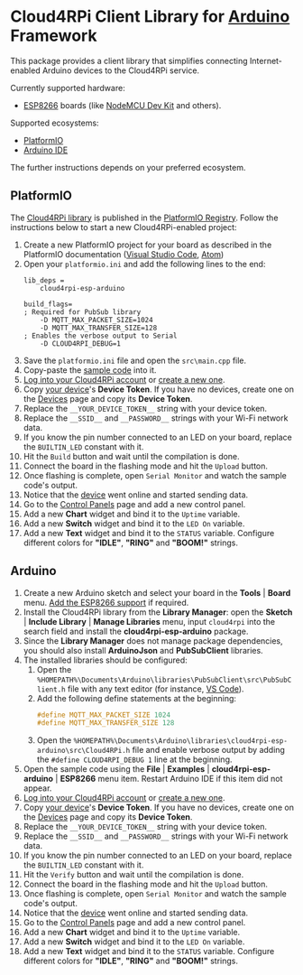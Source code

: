 Cloud4RPi Client Library for [Arduino](https://www.arduino.cc/) Framework
=========================================================================


This package provides a client library that simplifies connecting Internet-enabled Arduino devices to the Cloud4RPi service.

Currently supported hardware:

* [ESP8266](https://en.wikipedia.org/wiki/ESP8266) boards (like [NodeMCU Dev Kit](http://www.nodemcu.com/index_en.html#fr_54747661d775ef1a3600009e) and others).

Supported ecosystems:

* [PlatformIO](http://platformio.org/platformio-ide)
* [Arduino IDE](https://www.arduino.cc/en/main/software)

The further instructions depends on your preferred ecosystem.

## PlatformIO

The [Cloud4RPi library](http://platformio.org/lib/show/2045/cloud4rpi-esp-arduino) is published in the [PlatformIO Registry](http://platformio.org/lib). Follow the instructions below to start a new Cloud4RPi-enabled project:

1. Create a new PlatformIO project for your board as described in the PlatformIO documentation ([Visual Studio Code](http://docs.platformio.org/en/latest/ide/vscode.html#id3), [Atom](http://docs.platformio.org/en/latest/ide/atom.html#setting-up-the-project))
2. Open your `platformio.ini` and add the following lines to the end:
    ```
    lib_deps =
        cloud4rpi-esp-arduino

    build_flags=
    ; Required for PubSub library
        -D MQTT_MAX_PACKET_SIZE=1024
        -D MQTT_MAX_TRANSFER_SIZE=128
    ; Enables the verbose output to Serial
        -D CLOUD4RPI_DEBUG=1
    ```
4. Save the `platformio.ini` file and open the `src\main.cpp` file.
5. Copy-paste the [sample code](examples/ESP8266/ESP8266.ino) into it. <!-- common part begins here -->
4. [Log into your Cloud4RPi account](https://cloud4rpi.io/signin) or [create a new one](https://cloud4rpi.io/register).
5. Copy [your device](https://cloud4rpi.io/devices)'s **Device Token**. If you have no devices, create one on the [Devices](https://cloud4rpi.io/devices) page and copy its **Device Token**.
6. Replace the `__YOUR_DEVICE_TOKEN__` string with your device token.
7. Replace the `__SSID__` and `__PASSWORD__` strings with your Wi-Fi network data.
7. If you know the pin number connected to an LED on your board, replace the `BUILTIN_LED` constant with it.
6. Hit the `Build` button and wait until the compilation is done.
8. Connect the board in the flashing mode and hit the `Upload` button.
9. Once flashing is complete, open `Serial Monitor` and watch the sample code's output.
8. Notice that the [device](https://cloud4rpi.io/devices) went online and started sending data.
9. Go to the [Control Panels](https://cloud4rpi.io/control-panels/) page and add a new control panel.
10. Add a new **Chart** widget and bind it to the `Uptime` variable.
10. Add a new **Switch** widget and bind it to the `LED On` variable.
11. Add a new **Text** widget and bind it to the `STATUS` variable. Configure different colors for **"IDLE"**, **"RING"** and **"BOOM!"** strings.


## Arduino

1. Create a new Arduino sketch and select your board in the **Tools** | **Board** menu. [Add the ESP8266 support](https://github.com/esp8266/Arduino) if required.
2. Install the Cloud4RPi library from the **Library Manager**: open the **Sketch** | **Include Library** | **Manage Libraries** menu, input `cloud4rpi` into the search field and install the **cloud4rpi-esp-arduino** package.
3. Since the **Library Manager** does not manage package dependencies, you should also install **ArduinoJson** and **PubSubClient** libraries.
4. The installed libraries should be configured:
    1. Open the `%HOMEPATH%\Documents\Arduino\libraries\PubSubClient\src\PubSubClient.h` file with any text editor (for instance, [VS Code](https://code.visualstudio.com)).
    2. Add the following define statements at the beginning:
        ```c
        #define MQTT_MAX_PACKET_SIZE 1024
        #define MQTT_MAX_TRANSFER_SIZE 128
        ```
    3. Open the `%HOMEPATH%\Documents\Arduino\libraries\cloud4rpi-esp-arduino\src\Cloud4RPi.h` file and enable verbose output by adding the `#define CLOUD4RPI_DEBUG 1` line at the beginning.
5. Open the sample code using the **File** | **Examples** | **cloud4rpi-esp-arduino** | **ESP8266** menu item. Restart Arduino IDE if this item did not appear. <!-- common part begins here -->
4. [Log into your Cloud4RPi account](https://cloud4rpi.io/signin) or [create a new one](https://cloud4rpi.io/register).
5. Copy [your device](https://cloud4rpi.io/devices)'s **Device Token**. If you have no devices, create one on the [Devices](https://cloud4rpi.io/devices) page and copy its **Device Token**.
6. Replace the `__YOUR_DEVICE_TOKEN__` string with your device token.
7. Replace the `__SSID__` and `__PASSWORD__` strings with your Wi-Fi network data.
7. If you know the pin number connected to an LED on your board, replace the `BUILTIN_LED` constant with it.
6. Hit the `Verify` button and wait until the compilation is done.
8. Connect the board in the flashing mode and hit the `Upload` button.
9. Once flashing is complete, open `Serial Monitor` and watch the sample code's output.
8. Notice that the [device](https://cloud4rpi.io/devices) went online and started sending data.
9. Go to the [Control Panels](https://cloud4rpi.io/control-panels/) page and add a new control panel.
10. Add a new **Chart** widget and bind it to the `Uptime` variable.
10. Add a new **Switch** widget and bind it to the `LED On` variable.
11. Add a new **Text** widget and bind it to the `STATUS` variable. Configure different colors for **"IDLE"**, **"RING"** and **"BOOM!"** strings.
